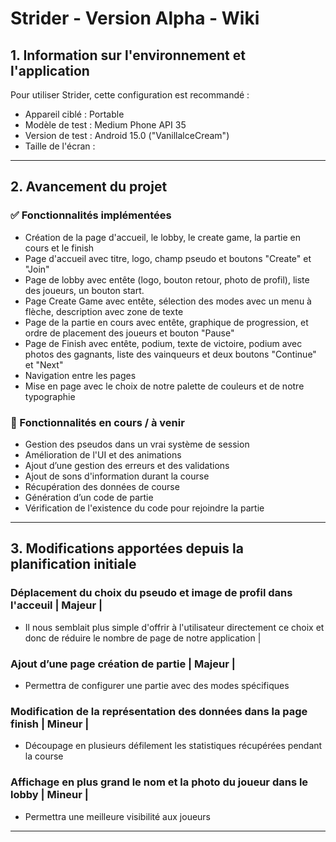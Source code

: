 # Strider - Version Alpha - Wiki

## 1. Information sur l'environnement et l'application  
Pour utiliser Strider, cette configuration est recommandé :
- Appareil ciblé : Portable
- Modèle de test : Medium Phone API 35
- Version de test : Android 15.0 ("VanillalceCream") 
- Taille de l'écran : 

---

## 2. Avancement du projet  

### ✅ Fonctionnalités implémentées  
- Création de la page d'accueil, le lobby, le create game, la partie en cours et le finish
- Page d'accueil avec titre, logo, champ pseudo et boutons "Create" et "Join"  
- Page de lobby avec entête (logo, bouton retour, photo de profil), liste des joueurs, un bouton start.
- Page Create Game avec entête, sélection des modes avec un menu à flèche, description avec zone de texte
- Page de la partie en cours avec entête, graphique de progression, et ordre de placement des joueurs et bouton "Pause"
- Page de Finish avec entête, podium, texte de victoire, podium avec photos des gagnants, liste des vainqueurs et deux boutons "Continue" et "Next"
- Navigation entre les pages 
- Mise en page avec le choix de notre palette de couleurs et de notre typographie 

### 🔄 Fonctionnalités en cours / à venir  
- Gestion des pseudos dans un vrai système de session  
- Amélioration de l'UI et des animations  
- Ajout d’une gestion des erreurs et des validations  
- Ajout de sons d'information durant la course
- Récupération des données de course
- Génération d’un code de partie
- Vérification de l'existence du code pour rejoindre la partie


---

## 3. Modifications apportées depuis la planification initiale  


### Déplacement du choix du pseudo et image de profil dans l'acceuil | Majeur | 
- Il nous semblait plus simple d'offrir à l'utilisateur directement ce choix et donc de réduire le nombre de page de notre application |

### Ajout d’une page création de partie | Majeur | 
- Permettra de configurer une partie avec des modes spécifiques 

### Modification de la représentation des données dans la page finish  | Mineur |
- Découpage en plusieurs défilement les statistiques récupérées pendant la course 

### Affichage en plus grand le nom et la photo du joueur dans le lobby  | Mineur |
- Permettra une meilleure visibilité aux joueurs
---

